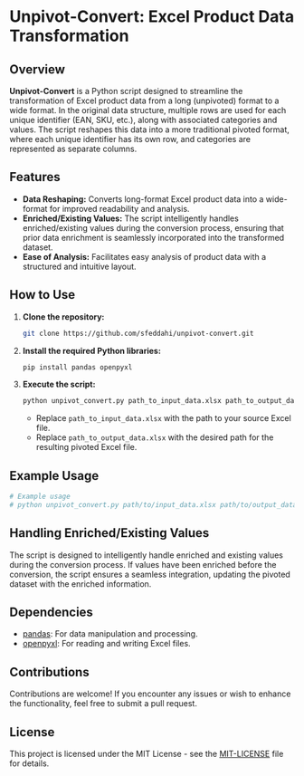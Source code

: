 # Unpivot-Convert: Excel Product Data Transformation

## Overview

**Unpivot-Convert** is a Python script designed to streamline the transformation of Excel product data from a long (unpivoted) format to a wide format. In the original data structure, multiple rows are used for each unique identifier (EAN, SKU, etc.), along with associated categories and values. The script reshapes this data into a more traditional pivoted format, where each unique identifier has its own row, and categories are represented as separate columns.

## Features

- **Data Reshaping:** Converts long-format Excel product data into a wide-format for improved readability and analysis.
- **Enriched/Existing Values:** The script intelligently handles enriched/existing values during the conversion process, ensuring that prior data enrichment is seamlessly incorporated into the transformed dataset.
- **Ease of Analysis:** Facilitates easy analysis of product data with a structured and intuitive layout.

## How to Use

1. **Clone the repository:**

   ```bash
   git clone https://github.com/sfeddahi/unpivot-convert.git
   ```

2. **Install the required Python libraries:**

   ```bash
   pip install pandas openpyxl
   ```

3. **Execute the script:**

   ```bash
   python unpivot_convert.py path_to_input_data.xlsx path_to_output_data.xlsx
   ```

   - Replace `path_to_input_data.xlsx` with the path to your source Excel file.
   - Replace `path_to_output_data.xlsx` with the desired path for the resulting pivoted Excel file.

## Example Usage

```bash
# Example usage
# python unpivot_convert.py path/to/input_data.xlsx path/to/output_data.xlsx
```

## Handling Enriched/Existing Values

The script is designed to intelligently handle enriched and existing values during the conversion process. If values have been enriched before the conversion, the script ensures a seamless integration, updating the pivoted dataset with the enriched information.

## Dependencies

- [pandas](https://pandas.pydata.org/): For data manipulation and processing.
- [openpyxl](https://openpyxl.readthedocs.io/): For reading and writing Excel files.

## Contributions

Contributions are welcome! If you encounter any issues or wish to enhance the functionality, feel free to submit a pull request.

## License

This project is licensed under the MIT License - see the [MIT-LICENSE](https://github.com/SFeddahi/unpivot-convert/blob/b558a50e8872baeb4a61b72e13612f5af8dceabc/MIT-LICENSE) file for details.
```
